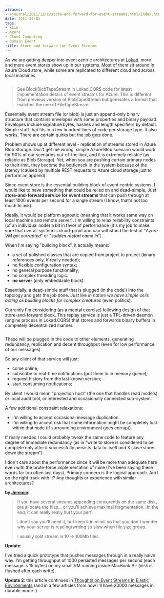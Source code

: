 ```yaml
---
aliases:
- /journal/2011/12/1/store-and-forward-for-event-streams.html/index.html
date: 2011-12-01
tags:
- xLim
- Azure
- Cloud Computing
- Domain Event
title: Store and forward for Event Streams
---
```

<p>As we are getting deeper into event centric architectures at <a href="http://www.lokad.com/">Lokad</a>, more and more event stores show up in our systems. Most of them sit around in Azure Cloud store, while some are replicated to different cloud and across local machines.</p>

<p><span class="full-image-block ssNonEditable"><span><img src="/storage/uploads/2011/12/2011-12-01_event-log.png?__SQUARESPACE_CACHEVERSION=1322719772044" alt=""/></span></span></p>

<blockquote>
  <p>See BlockBlobTapeStream in Lokad.CQRS code for latest implementation details of event streams for Azure. This is different from previous version of BlobTapeStream but generates a format that matches the one of FileTapeStream.</p>
</blockquote>

<p>Essentially event stream file (or blob) is just an append-only binary structure that contains envelopes with some properties and binary payload. Envelopes include signature bytes, hashes and length specifiers by default. Simple stuff that fits in a few hundred lines of code per storage type. It also works. There are certain quirks but the job gets done.</p>

<p>Problem shows up at different level - replication of streams stored in Azure Blob Storage. Don't get me wrong, simple Azure Blob scenario would work for 90% of our scenarios out-of-the-box, and it is extremely reliable (as reliable as Blob Storage). Yet, when you are pushing certain primary nodes to their limit, they become the bottleneck in the system because of the latency (caused by multiple REST requests to Azure cloud storage just to perform an append). </p>

<p>Since event store is the essential building block of event centric systems, I would like to have something that could be relied on and dead-simple. Just <strong>store-and-forward service for event streams</strong> that can push through at least 1000 events per second for a single stream (I know, that's not too much to ask).</p>

<p>Ideally, it would be platform agnostic (meaning that it works same way on local machine and remote server). I'm willing to relax reliability constraints (of an individual node) a bit in favor of performance (it's my job to make sure that overall system is cloud-proof and can withstand the test of "<em>Azure VM got currupted</em>" or "<em>sudden restart came in</em>").</p>

<p>When I'm saying "building block", it actually means:</p>

<ul>
<li>a set of polished classes that are copied from project to project (binary references only, if really needed);</li>
<li>no flexible configuration syntax;</li>
<li>no general purpose functionality;</li>
<li>no complex threading logic.</li>
<li><strong>no server</strong> (only embeddable block).</li>
</ul>

<p>Essentially, a dead-simple stuff that is plugged (in the code!) into the topology and gets the job done. Just like <em>in nature we have simple cells acting as building blocks for complex creatures</em> (even politics).</p>

<p>Currently I'm considering (as a mental exercise) following design of that store-and-forward block. This replay service is just a TPL-driven daemon (engine process in Lokad.CQRS) that stores and forwards binary buffers in completely decentralized manner.</p>

<p><span class="full-image-block ssNonEditable"><span><img src="/storage/uploads/2011/12/2011-12-01_store-and-forward.png?__SQUARESPACE_CACHEVERSION=1322718594984" alt=""/></span></span></p>

<p>These will be plugged in the code to other elements, generating redundancy, replication and decent throughput (even for low performance of our messages).</p>

<p>So any client of that service will just:</p>

<ul>
<li>come online;</li>
<li>subscribe to real-time notifications (put them to in memory queue);</li>
<li>request history from the last known version;</li>
<li>start consuming notifications;</li>
</ul>

<p>By client I would mean "projection host" (the one that handles read models) or local audit tool, or interested and occasionally connected sub-system.</p>

<p>A few additional constraint relaxations:</p>

<ul>
<li>I'm willing to accept occasional message duplication.</li>
<li>I'm willing to accept risk that some information might be completely lost within that node (if surrounding environment goes corrupt).</li>
</ul>

<p>If really needed I could probably tweak the same code to feature any degree of immediate redundancy (as in "write to store is considered to be complete only after it successfully persists data to itself and X slave stores down the stream").</p>

<p>I don't care about the performance since it will be more than adequate here even with the brute-force implementation of mine (I've been saying these words far too often last days). Primary concern is the logical approach. Am I on the right track with it? Any thoughts or experience with similar architectures?</p>

<p><strong>by <a href="http://thinkbeforecoding.com">Jeremie</a></strong>:</p>

<blockquote>
  <p>If you have several streams appending concurently on the same disk, pre allocate the files... or you'll achieve maximal fragmentation.. In the end, it can really really hurt your perf.</p>
  
  <p>I don't say you'll need it, but keep it in mind, so that you don't wonder why your server is reading/writing so slow when file size grows.</p>
  
  <p>I usually split stream in 10 -> 100Mb files.</p>
</blockquote>

<p><strong>Update</strong>:</p>

<p>I've tried a quick prototype that pushes messages through in a really naive way. I'm getting throughput of 1000 persisted messages per second (each message is 15 bytes) on my small VM running inside MacBook Air (disk is flushed after each write).</p>

<p><strong>Update 2</strong>: this article continues in <a href="http://abdullin.com/journal/2011/12/3/thoughts-on-event-streams-in-elastic-environments.html">Thoughts on Event Streams in Elastic Environments</a> (and in a few articles from now I'll have 20000 messages in durable mode :)</p>

